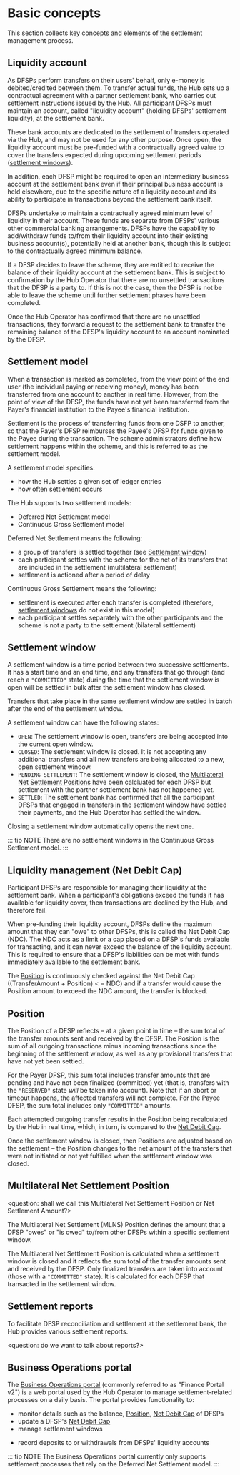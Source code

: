# Basic concepts

This section collects key concepts and elements of the settlement management process.

## Liquidity account

As DFSPs perform transfers on their users' behalf, only e-money is debited/credited between them. To transfer actual funds, the Hub sets up a contractual agreement with a partner settlement bank, who carries out settlement instructions issued by the Hub. All participant DFSPs must maintain an account, called "liquidity account" (holding DFSPs' settlement liquidity), at the settlement bank. 

These bank accounts are dedicated to the settlement of transfers operated via the Hub, and may not be used for any other purpose. Once open, the liquidity account must be pre-funded with a contractually agreed value to cover the transfers expected during upcoming settlement periods ([settlement windows](#settlement-window)). 

In addition, each DFSP might be required to open an intermediary business account at the settlement bank even if their principal business account is held elsewhere, due to the specific nature of a liquidity account and its ability to participate in transactions beyond the settlement bank itself.

DFSPs undertake to maintain a contractually agreed minimum level of liquidity in their account. These funds are separate from DFSPs' various other commercial banking arrangements. DFSPs have the capability to add/withdraw funds to/from their liquidity account into their existing business account(s), potentially held at another bank, though this is subject to the contractually agreed minimum balance.

If a DFSP decides to leave the scheme, they are entitled to receive the balance of their liquidity account at the settlement bank. This is subject to confirmation by the Hub Operator that there are no unsettled transactions that the DFSP is a party to. If this is not the case, then the DFSP is not be able to leave the scheme until further settlement phases have been completed.

Once the Hub Operator has confirmed that there are no unsettled transactions, they forward a request to the settlement bank to transfer the remaining balance of the DFSP's liquidity account to an account nominated by the DFSP.

## Settlement model

When a transaction is marked as completed, from the view point of the end user (the individual paying or receiving money), money has been transferred from one account to another in real time. However, from the point of view of the DFSP, the funds have not yet been transferred from the Payer's financial institution to the Payee's financial institution.

Settlement is the process of transferring funds from one DSFP to another, so that the Payer's DFSP reimburses the Payee's DFSP for funds given to the Payee during the transaction. The scheme administrators define how settlement happens within the scheme, and this is referred to as the settlement model.

A settlement model specifies: 

* how the Hub settles a given set of ledger entries 
* how often settlement occurs

The Hub supports two settlement models:

* Deferred Net Settlement model
* Continuous Gross Settlement model

Deferred Net Settlement means the following:
    
* a group of transfers is settled together (see [Settlement window](#settlement-window))
* each participant settles with the scheme for the net of its transfers that are included in the settlement (multilateral settlement)
* settlement is actioned after a period of delay

Continuous Gross Settlement means the following:

* settlement is executed after each transfer is completed (therefore, [settlement windows](#settlement-window) do not exist in this model)
* each participant settles separately with the other participants and the scheme is not a party to the settlement (bilateral settlement)

## Settlement window

A settlement window is a time period between two successive settlements. It has a start time and an end time, and any transfers that go through (and reach a `"COMMITTED"` state) during the time that the settlement window is open will be settled in bulk after the settlement window has closed.

Transfers that take place in the same settlement window are settled in batch after the end of the settlement window.

A settlement window can have the following states:

* `OPEN`: The settlement window is open, transfers are being accepted into the current open window.
* `CLOSED`: The settlement window is closed. It is not accepting any additional transfers and all new transfers are being allocated to a new, open settlement window.
* `PENDING_SETTLEMENT`: The settlement window is closed, the [Multilateral Net Settlement Positions](#multilateral-net-settlement-position) have been calcluated for each DFSP but settlement with the partner settlement bank has not happened yet. 
* `SETTLED`: The settlement bank has confirmed that all the participant DFSPs that engaged in transfers in the settlement window have settled their payments, and the Hub Operator has settled the window.

Closing a settlement window automatically opens the next one.

::: tip NOTE
There are no settlement windows in the Continuous Gross Settlement model.
:::

## Liquidity management (Net Debit Cap)

Participant DFSPs are responsible for managing their liquidity at the settlement bank. When a participant's obligations exceed the funds it has available for liquidity cover, then transactions are declined by the Hub, and therefore fail.

When pre-funding their liquidity account, DFSPs define the maximum amount that they can "owe" to other DFSPs, this is called the Net Debit Cap (NDC). The NDC acts as a limit or a cap placed on a DFSP's funds available for transacting, and it can never exceed the balance of the liquidity account. This is required to ensure that a DFSP's liabilities can be met with funds immediately available to the settlement bank.

The [Position](#position) is continuously checked against the Net Debit Cap ((TransferAmount + Position) < = NDC) and if a transfer would cause the Position amount to exceed the NDC amount, the transfer is blocked.

## Position

The Position of a DFSP reflects – at a given point in time – the sum total of the transfer amounts sent and received by the DFSP. The Position is the sum of all outgoing transactions minus incoming transactions since the beginning of the settlement window, as well as any provisional transfers that have not yet been settled.

For the Payer DFSP, this sum total includes transfer amounts that are pending and have not been finalized (committed) yet (that is, transfers with the `"RESERVED"` state _will_ be taken into account). Note that if an abort or timeout happens, the affected transfers will not complete. For the Payee DFSP, the sum total includes only `"COMMITTED"` amounts. 

Each attempted outgoing transfer results in the Position being recalculated by the Hub in real time, which, in turn, is compared to the [Net Debit Cap](#liquidity-management-net-debit-cap). 

Once the settlement window is closed, then Positions are adjusted based on the settlement – the Position changes to the net amount of the transfers that were not initiated or not yet fulfilled when the settlement window was closed.

## Multilateral Net Settlement Position

<question: shall we call this Multilateral Net Settlement Position or Net Settlement Amount?>

The Multilateral Net Settlement (MLNS) Position defines the amount that a DFSP "owes" or "is owed" to/from other DFSPs within a specific settlement window. 

The Multilateral Net Settlement Position is calculated when a settlement window is closed and it reflects the sum total of the transfer amounts sent and received by the DFSP. Only finalized transfers are taken into account (those with a `"COMMITTED"` state). It is calculated for each DFSP that transacted in the settlement window.

## Settlement reports

To facilitate DFSP reconciliation and settlement at the settlement bank, the Hub provides various settlement reports.

<question: do we want to talk about reports?>

## Business Operations portal

The [Business Operations portal](busops-portal-introduction.md) (commonly referred to as "Finance Portal v2") is a web portal used by the Hub Operator to manage settlement-related processes on a daily basis. The portal provides functionality to:

* monitor details such as the balance, [Position](#position), [Net Debit Cap](#liquidity-management-net-debit-cap) of DFSPs
* update a DFSP's [Net Debit Cap](#liquidity-management-net-debit-cap)
* manage settlement windows
<!--* download reports-->
* record deposits to or withdrawals from DFSPs' liquidity accounts

::: tip NOTE
The Business Operations portal currently only supports settlement processes that rely on the Deferred Net Settlement model.
:::